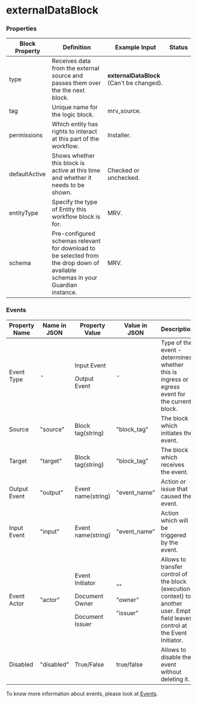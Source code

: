 # externalDataBlock

### Properties

| Block Property | Definition                                                                                                                     | Example Input                             | Status |
| -------------- | ------------------------------------------------------------------------------------------------------------------------------ | ----------------------------------------- | ------ |
| type           | Receives data from the external source and passes them over the the next block.                                                | **externalDataBlock** (Can't be changed). |        |
| tag            | Unique name for the logic block.                                                                                               | mrv\_source.                              |        |
| permissions    | Which entity has rights to interact at this part of the workflow.                                                              | Installer.                                |        |
| defaultActive  | Shows whether this block is active at this time and whether it needs to be shown.                                              | Checked or unchecked.                     |        |
| entityType     | Specify the type of Entity this workflow block is for.                                                                         | MRV.                                      |        |
| schema         | Pre-configured schemas relevant for download to be selected from the drop down of available schemas in your Guardian instance. | MRV.                                      |        |

### Events

| Property Name | Name in JSON | Property Value                                                    | Value in JSON                          | Description                                                                                                                     |
| ------------- | ------------ | ----------------------------------------------------------------- | -------------------------------------- | ------------------------------------------------------------------------------------------------------------------------------- |
| Event Type    | -            | <p>Input Event</p><p>Output Event</p>                             | -                                      | Type of the event - determines whether this is ingress or egress event for the current block.                                   |
| Source        | "source"     | Block tag(string)                                                 | "block\_tag"                           | The block which initiates the event.                                                                                            |
| Target        | "target"     | Block tag(string)                                                 | "block\_tag"                           | The block which receives the event.                                                                                             |
| Output Event  | "output"     | Event name(string)                                                | "event\_name"                          | Action or issue that caused the event.                                                                                          |
| Input Event   | "input"      | Event name(string)                                                | "event\_name"                          | Action which will be triggered by the event.                                                                                    |
| Event Actor   | "actor"      | <p>Event Initiator</p><p>Document Owner</p><p>Document Issuer</p> | <p>""</p><p>"owner"</p><p>"issuer"</p> | Allows to transfer control of the block (execution context) to another user. Empty field leaves control at the Event Initiator. |
| Disabled      | "disabled"   | True/False                                                        | true/false                             | Allows to disable the event without deleting it.                                                                                |

To know more information about events, please look at [Events](events.md).
